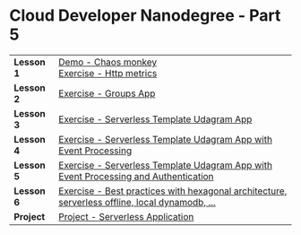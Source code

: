 # Cloud Developer Nanodegree - Part 5

<table>
  <tr>
    <td><b>Lesson 1</b></td>
    <td>
      <a href="./part5-l1-chaos-monkey/">Demo - Chaos monkey</a></br>
      <a href="./part5-l1-exercise-http-metrics/">Exercise - Http metrics</a>
    </td>
  </tr>
  <tr>
    <td><b>Lesson 2</b></td>
    <td><a href="./part5-l2-exercise-groups-app/">Exercise - Groups App</a></td>
  </tr>
  <tr>
    <td><b>Lesson 3</b></td>
    <td><a href="./part5-l3-exercise-serverless-template/udagram-app">Exercise - Serverless Template Udagram App</a></td>
  </tr>
  <tr>
    <td><b>Lesson 4</b></td>
    <td><a href="./part5-l4-exercise-serverless-event-processing/">Exercise - Serverless Template Udagram App with Event Processing</a></td>
  </tr>
  <tr>
    <td><b>Lesson 5</b></td>
    <td><a href="./part5-l5-exercise-serverless-authentication/">Exercise - Serverless Template Udagram App with Event Processing and Authentication</a></td>
  </tr>
  <tr>
    <td><b>Lesson 6</b></td>
    <td><a href="./part5-l6-exercise-best-practices/">Exercise - Best practices with hexagonal architecture, serverless offline, local dynamodb, ...</a></td>
  </tr>
  <tr>
    <td><b>Project</b></td>
    <td><a href="./part5-project/">Project - Serverless Application</a></td>
  </tr>
</table>